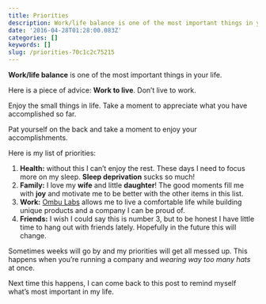 ```yaml
---
title: Priorities
description: Work/life balance is one of the most important things in your life.
date: '2016-04-28T01:28:00.083Z'
categories: []
keywords: []
slug: /priorities-70c1c2c75215
---
```


**Work/life balance** is one of the most important things in your life.

Here is a piece of advice: **Work to live**. Don’t live to work.

Enjoy the small things in life. Take a moment to appreciate what you have accomplished so far.

Pat yourself on the back and take a moment to enjoy your accomplishments.

Here is my list of priorities:

1.  **Health:** without this I can’t enjoy the rest. These days I need to focus more on my sleep. **Sleep deprivation** sucks so much!
2.  **Family:** I love my **wife** and little **daughter**! The good moments fill me with **joy** and motivate me to be better with the other items in this list.
3.  **Work:** [Ombu Labs](https://www.ombulabs.com) allows me to live a comfortable life while building unique products and a company I can be proud of.
4.  **Friends:** I wish I could say this is number 3, but to be honest I have little time to hang out with friends lately. Hopefully in the future this will change.

Sometimes weeks will go by and my priorities will get all messed up. This happens when you’re running a company and _wearing way too many hats_ at once.

Next time this happens, I can come back to this post to remind myself what’s most important in my life.